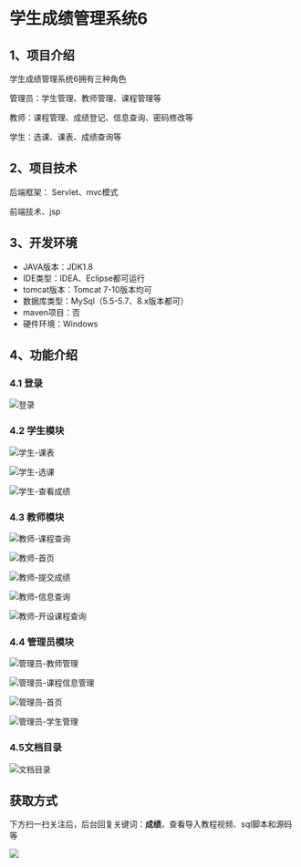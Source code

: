 # 学生成绩管理系统6



## 1、项目介绍

学生成绩管理系统6拥有三种角色

管理员：学生管理、教师管理、课程管理等

教师：课程管理、成绩登记、信息查询、密码修改等

学生：选课、课表、成绩查询等


## 2、项目技术

后端框架： Servlet、mvc模式

前端技术、jsp

## 3、开发环境

- JAVA版本：JDK1.8
- IDE类型：IDEA、Eclipse都可运行
- tomcat版本：Tomcat 7-10版本均可
- 数据库类型：MySql（5.5-5.7、8.x版本都可） 
- maven项目：否
- 硬件环境：Windows


## 4、功能介绍

### 4.1 登录

![登录](https://www.codeshop.fun/Typora-Images/202401052326249.jpg)


### 4.2 学生模块

![学生-课表](https://www.codeshop.fun/Typora-Images/202401052326095.jpg)

![学生-选课](https://www.codeshop.fun/Typora-Images/202401052326129.jpg)

![学生-查看成绩](https://www.codeshop.fun/Typora-Images/202401052326113.jpg)


### 4.3 教师模块

![教师-课程查询](https://www.codeshop.fun/Typora-Images/202401052326817.jpg)

![教师-首页](https://www.codeshop.fun/Typora-Images/202401052326844.jpg)

![教师-提交成绩](https://www.codeshop.fun/Typora-Images/202401052326863.jpg)

![教师-信息查询](https://www.codeshop.fun/Typora-Images/202401052326834.jpg)

![教师-开设课程查询](https://www.codeshop.fun/Typora-Images/202401052326872.jpg)


### 4.4 管理员模块

![管理员-教师管理](https://www.codeshop.fun/Typora-Images/202401052326614.jpg)

![管理员-课程信息管理](https://www.codeshop.fun/Typora-Images/202401052326623.jpg)

![管理员-首页](https://www.codeshop.fun/Typora-Images/202401052326657.jpg)

![管理员-学生管理](https://www.codeshop.fun/Typora-Images/202401052326645.jpg)


### 4.5文档目录

![文档目录](https://www.codeshop.fun/Typora-Images/202401052326783.jpg)



## 获取方式

下方扫一扫关注后，后台回复关键词：**成绩**，查看导入教程视频、sql脚本和源码等

 ![](https://www.codeshop.fun/Typora-Images/202205281253739.png)
